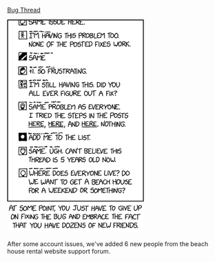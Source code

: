 [Bug Thread](https://xkcd.com/2881)

![Bug Thread](./random_comic.png)

After some account issues, we've added 6 new people from the beach house rental website support forum.

